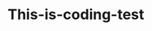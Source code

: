 # This-is-coding-test
     
  
   
 
   
    
      
     
          
               
            

           
           
         
        
     
  
